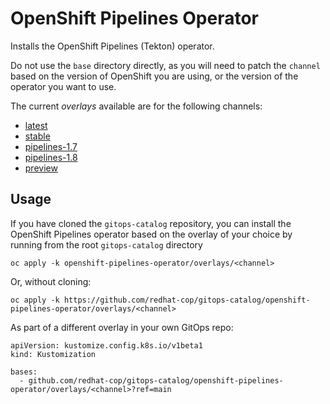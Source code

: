 # OpenShift Pipelines Operator

Installs the OpenShift Pipelines (Tekton) operator.

Do not use the `base` directory directly, as you will need to patch the `channel` based on the version of OpenShift you are using, or the version of the operator you want to use.

The current *overlays* available are for the following channels:
* [latest](overlays/latest)
* [stable](overlays/stable)
* [pipelines-1.7](overlays/pipelines-1.7)
* [pipelines-1.8](overlays/pipelines-1.8)
* [preview](overlays/preview)

## Usage

If you have cloned the `gitops-catalog` repository, you can install the OpenShift Pipelines operator based on the overlay of your choice by running from the root `gitops-catalog` directory

```
oc apply -k openshift-pipelines-operator/overlays/<channel>
```

Or, without cloning:

```
oc apply -k https://github.com/redhat-cop/gitops-catalog/openshift-pipelines-operator/overlays/<channel>
```

As part of a different overlay in your own GitOps repo:

```
apiVersion: kustomize.config.k8s.io/v1beta1
kind: Kustomization

bases:
  - github.com/redhat-cop/gitops-catalog/openshift-pipelines-operator/overlays/<channel>?ref=main
```